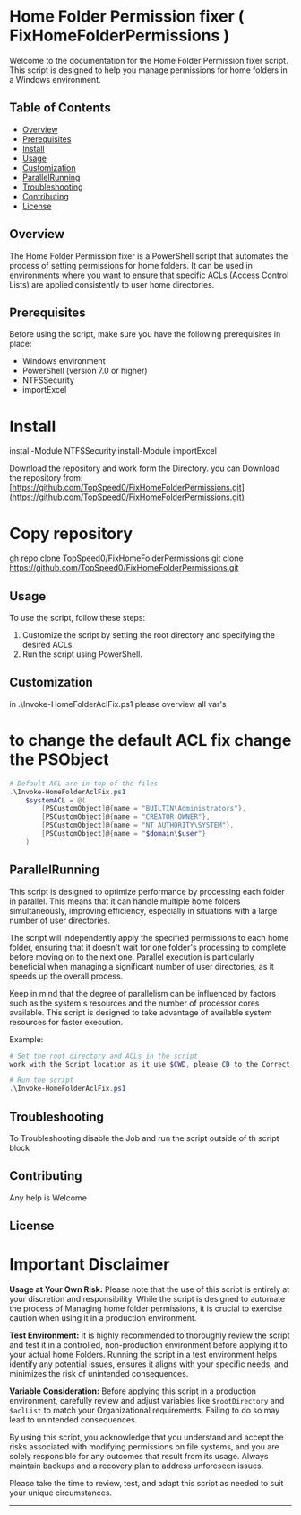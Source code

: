 # Home Folder Permission fixer ( FixHomeFolderPermissions )

Welcome to the documentation for the Home Folder Permission fixer script. This script is designed to help you manage permissions for home folders in a Windows environment.

## Table of Contents
- [Overview](#overview)
- [Prerequisites](#prerequisites)
- [Install](#Install)
- [Usage](#usage)
- [Customization](#customization)
- [ParallelRunning](#ParallelRunning)
- [Troubleshooting](#troubleshooting)
- [Contributing](#contributing)
- [License](#license)

## Overview
The Home Folder Permission fixer is a PowerShell script that automates the process of setting permissions for home folders. It can be used in environments where you want to ensure that specific ACLs (Access Control Lists) are applied consistently to user home directories.

## Prerequisites
Before using the script, make sure you have the following prerequisites in place:

- Windows environment
- PowerShell (version 7.0 or higher)
- NTFSSecurity
- importExcel

# Install
install-Module NTFSSecurity
install-Module importExcel

Download the repository and work form the Directory.
you can Download the repository from: [https://github.com/TopSpeed0/FixHomeFolderPermissions.git](https://github.com/TopSpeed0/FixHomeFolderPermissions.git)

# Copy repository
gh repo clone TopSpeed0/FixHomeFolderPermissions
git clone https://github.com/TopSpeed0/FixHomeFolderPermissions.git

## Usage
To use the script, follow these steps:

1. Customize the script by setting the root directory and specifying the desired ACLs.
2. Run the script using PowerShell.

## Customization

in .\Invoke-HomeFolderAclFix.ps1
please overview all var's

# to change the default ACL fix change the PSObject
```powershell
# Default ACL are in top of the files
.\Invoke-HomeFolderAclFix.ps1
    $systemACL = @(
        [PSCustomObject]@{name = "BUILTIN\Administrators"},
        [PSCustomObject]@{name = "CREATOR OWNER"},
        [PSCustomObject]@{name = "NT AUTHORITY\SYSTEM"},
        [PSCustomObject]@{name = "$domain\$user"}
    )
```
## ParallelRunning

This script is designed to optimize performance by processing each folder in parallel. This means that it can handle multiple home folders simultaneously, improving efficiency, especially in situations with a large number of user directories.

The script will independently apply the specified permissions to each home folder, ensuring that it doesn't wait for one folder's processing to complete before moving on to the next one. Parallel execution is particularly beneficial when managing a significant number of user directories, as it speeds up the overall process.

Keep in mind that the degree of parallelism can be influenced by factors such as the system's resources and the number of processor cores available. This script is designed to take advantage of available system resources for faster execution.

Example:

```powershell
# Set the root directory and ACLs in the script
work with the Script location as it use $CWD, please CD to the Correct folder or set it in the script

# Run the script
.\Invoke-HomeFolderAclFix.ps1
```
## Troubleshooting
To Troubleshooting disable the Job and run the script outside of th script block

## Contributing
Any help is Welcome

## License
# Important Disclaimer

**Usage at Your Own Risk:** Please note that the use of this script is entirely at your discretion and responsibility. While the script is designed to automate the process of Managing home folder permissions, it is crucial to exercise caution when using it in a production environment.

**Test Environment:** It is highly recommended to thoroughly review the script and test it in a controlled, non-production environment before applying it to your actual home Folders. Running the script in a test environment helps identify any potential issues, ensures it aligns with your specific needs, and minimizes the risk of unintended consequences.

**Variable Consideration:** Before applying this script in a production environment, carefully review and adjust variables like `$rootDirectory` and `$aclList` to match your Organizational requirements. Failing to do so may lead to unintended consequences.

By using this script, you acknowledge that you understand and accept the risks associated with modifying permissions on file systems, and you are solely responsible for any outcomes that result from its usage. Always maintain backups and a recovery plan to address unforeseen issues.

Please take the time to review, test, and adapt this script as needed to suit your unique circumstances.

---


